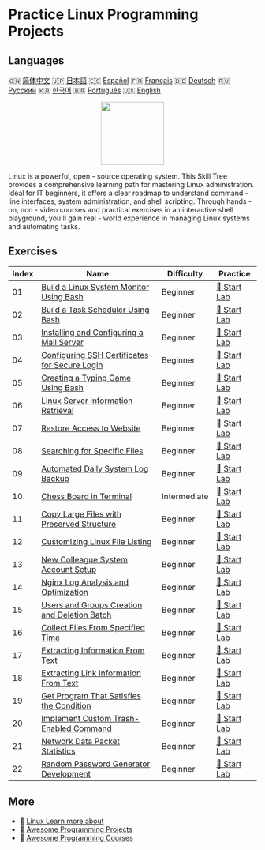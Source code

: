 # Practice Linux Programming Projects

## Languages

🇨🇳 [简体中文](README_zh.md) 🇯🇵 [日本語](README_ja.md) 🇪🇸 [Español](README_es.md) 🇫🇷 [Français](README_fr.md) 🇩🇪 [Deutsch](README_de.md) 🇷🇺 [Русский](README_ru.md) 🇰🇷 [한국어](README_ko.md) 🇧🇷 [Português](README_pt.md) 🇺🇸 [English](README.md) 

<div align="center">
<img width="128px" src="https://file.labex.io/path/k5LXo5b82pJm.png">
</div>

Linux is a powerful, open - source operating system. This Skill Tree provides a comprehensive learning path for mastering Linux administration. Ideal for IT beginners, it offers a clear roadmap to understand command - line interfaces, system administration, and shell scripting. Through hands - on, non - video courses and practical exercises in an interactive shell playground, you'll gain real - world experience in managing Linux systems and automating tasks.

## Exercises

|   Index | Name                                                                                                                            | Difficulty   | Practice                                                                                        |
|---------|---------------------------------------------------------------------------------------------------------------------------------|--------------|-------------------------------------------------------------------------------------------------|
|      01 | [Build a Linux System Monitor Using Bash](https://labex.io/courses/project-build-a-linux-system-monitor-using-bash)             | Beginner     | [🚀 Start Lab](https://labex.io/courses/project-build-a-linux-system-monitor-using-bash)        |
|      02 | [Build a Task Scheduler Using Bash](https://labex.io/courses/project-build-a-task-scheduler-using-bash)                         | Beginner     | [🚀 Start Lab](https://labex.io/courses/project-build-a-task-scheduler-using-bash)              |
|      03 | [Installing and Configuring a Mail Server](https://labex.io/courses/project-installing-and-configuring-a-mail-server)           | Beginner     | [🚀 Start Lab](https://labex.io/courses/project-installing-and-configuring-a-mail-server)       |
|      04 | [Configuring SSH Certificates for Secure Login](https://labex.io/courses/project-certificate-configuration)                     | Beginner     | [🚀 Start Lab](https://labex.io/courses/project-certificate-configuration)                      |
|      05 | [Creating a Typing Game Using Bash](https://labex.io/courses/project-creating-a-typing-game-using-bash)                         | Beginner     | [🚀 Start Lab](https://labex.io/courses/project-creating-a-typing-game-using-bash)              |
|      06 | [Linux Server Information Retrieval](https://labex.io/courses/project-get-system-information)                                   | Beginner     | [🚀 Start Lab](https://labex.io/courses/project-get-system-information)                         |
|      07 | [Restore Access to Website](https://labex.io/courses/project-restore-access-to-website)                                         | Beginner     | [🚀 Start Lab](https://labex.io/courses/project-restore-access-to-website)                      |
|      08 | [Searching for Specific Files](https://labex.io/courses/project-searching-for-specific-files)                                   | Beginner     | [🚀 Start Lab](https://labex.io/courses/project-searching-for-specific-files)                   |
|      09 | [Automated Daily System Log Backup](https://labex.io/courses/project-log-backup)                                                | Beginner     | [🚀 Start Lab](https://labex.io/courses/project-log-backup)                                     |
|      10 | [Chess Board in Terminal](https://labex.io/courses/project-chess-board-in-terminal)                                             | Intermediate | [🚀 Start Lab](https://labex.io/courses/project-chess-board-in-terminal)                        |
|      11 | [Copy Large Files with Preserved Structure](https://labex.io/courses/project-copy-specified-files)                              | Beginner     | [🚀 Start Lab](https://labex.io/courses/project-copy-specified-files)                           |
|      12 | [Customizing Linux File Listing](https://labex.io/courses/project-directory-size)                                               | Beginner     | [🚀 Start Lab](https://labex.io/courses/project-directory-size)                                 |
|      13 | [New Colleague System Account Setup](https://labex.io/courses/project-new-colleague-system-account-setup)                       | Beginner     | [🚀 Start Lab](https://labex.io/courses/project-new-colleague-system-account-setup)             |
|      14 | [Nginx Log Analysis and Optimization](https://labex.io/courses/project-log-analysis)                                            | Beginner     | [🚀 Start Lab](https://labex.io/courses/project-log-analysis)                                   |
|      15 | [Users and Groups Creation and Deletion Batch](https://labex.io/courses/project-bulk-creation-and-deletion-of-users-and-groups) | Beginner     | [🚀 Start Lab](https://labex.io/courses/project-bulk-creation-and-deletion-of-users-and-groups) |
|      16 | [Collect Files From Specified Time](https://labex.io/courses/project-collect-files-from-specified-time)                         | Beginner     | [🚀 Start Lab](https://labex.io/courses/project-collect-files-from-specified-time)              |
|      17 | [Extracting Information From Text](https://labex.io/courses/project-extracting-information-from-text)                           | Beginner     | [🚀 Start Lab](https://labex.io/courses/project-extracting-information-from-text)               |
|      18 | [Extracting Link Information From Text](https://labex.io/courses/project-extracting-link-information-from-text)                 | Beginner     | [🚀 Start Lab](https://labex.io/courses/project-extracting-link-information-from-text)          |
|      19 | [Get Program That Satisfies the Condition](https://labex.io/courses/project-get-program-that-satisfies-the-condition)           | Beginner     | [🚀 Start Lab](https://labex.io/courses/project-get-program-that-satisfies-the-condition)       |
|      20 | [Implement Custom Trash-Enabled Command](https://labex.io/courses/project-avoid-accidental-deletion)                            | Beginner     | [🚀 Start Lab](https://labex.io/courses/project-avoid-accidental-deletion)                      |
|      21 | [Network Data Packet Statistics](https://labex.io/courses/project-network-data-packet-statistics)                               | Beginner     | [🚀 Start Lab](https://labex.io/courses/project-network-data-packet-statistics)                 |
|      22 | [Random Password Generator Development](https://labex.io/courses/project-password-generator)                                    | Beginner     | [🚀 Start Lab](https://labex.io/courses/project-password-generator)                             |

## More

- 🔗 [Linux Learn more about](https://labex.io/skilltrees/linux)
- 🔗 [Awesome Programming Projects](https://github.com/labex-labs/awesome-programming-projects)
- 🔗 [Awesome Programming Courses](https://github.com/labex-labs/awesome-programming-courses)

